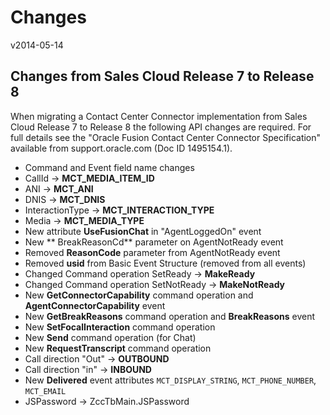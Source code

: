 # Changes #
v2014-05-14

## Changes from Sales Cloud Release 7 to Release 8

When migrating a Contact Center Connector implementation from Sales Cloud Release 7 to Release 8 the following API changes are required.  For full details see the "Oracle Fusion Contact Center Connector Specification" available from support.oracle.com (Doc ID 1495154.1).

* Command and Event field name changes
 * CallId -> **MCT_MEDIA_ITEM_ID**
 * ANI -> **MCT_ANI**
 * DNIS -> **MCT_DNIS**
 * InteractionType -> **MCT_INTERACTION_TYPE**
 * Media -> **MCT_MEDIA_TYPE**
* New attribute **UseFusionChat** in "AgentLoggedOn" event
* New ** BreakReasonCd** parameter on AgentNotReady event
* Removed **ReasonCode** parameter from AgentNotReady event
* Removed **usid** from Basic Event Structure (removed from all events)
* Changed Command operation SetReady -> **MakeReady**
* Changed Command operation SetNotReady -> **MakeNotReady**
* New **GetConnectorCapability** command operation and **AgentConnectorCapability** event
* New **GetBreakReasons** command operation and **BreakReasons** event
* New **SetFocalInteraction** command operation
* New **Send** command operation (for Chat)
* New **RequestTranscript** command operation
* Call direction "Out" -> **OUTBOUND**
* Call direction "in" -> **INBOUND**
* New **Delivered** event attributes `MCT_DISPLAY_STRING`, `MCT_PHONE_NUMBER`, `MCT_EMAIL`
* JSPassword -> ZccTbMain.JSPassword


